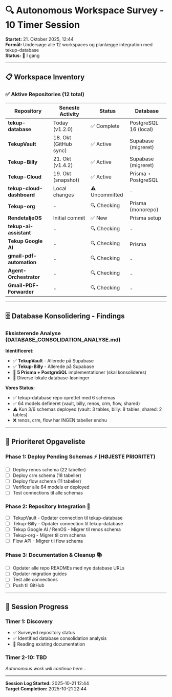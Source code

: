 # 🔍 Autonomous Workspace Survey - 10 Timer Session

**Startet:** 21. Oktober 2025, 12:44  
**Formål:** Undersøge alle 12 workspaces og planlægge integration med tekup-database  
**Status:** 🚀 I gang

---

## 📋 Workspace Inventory

### ✅ Aktive Repositories (12 total)

| Repository | Seneste Activity | Status | Database |
|------------|------------------|--------|----------|
| **tekup-database** | Today (v1.2.0) | ✅ Complete | PostgreSQL 16 (local) |
| **TekupVault** | 18. Okt (GitHub sync) | ✅ Active | Supabase (migreret) |
| **Tekup-Billy** | 21. Okt (v1.4.2) | ✅ Active | Supabase (migreret) |
| **Tekup-Cloud** | 19. Okt (snapshot) | ✅ Active | Prisma + PostgreSQL |
| **tekup-cloud-dashboard** | Local changes | ⚠️ Uncommitted | - |
| **Tekup-org** | - | 🔍 Checking | Prisma (monorepo) |
| **RendetaljeOS** | Initial commit | ✅ New | Prisma setup |
| **tekup-ai-assistant** | - | 🔍 Checking | - |
| **Tekup Google AI** | - | 🔍 Checking | Prisma |
| **gmail-pdf-automation** | - | 🔍 Checking | - |
| **Agent-Orchestrator** | - | 🔍 Checking | - |
| **Gmail-PDF-Forwarder** | - | 🔍 Checking | - |

---

## 🗄️ Database Konsolidering - Findings

### Eksisterende Analyse (DATABASE_CONSOLIDATION_ANALYSE.md)

**Identificeret:**

- ✅ **TekupVault** - Allerede på Supabase
- ✅ **Tekup-Billy** - Allerede på Supabase  
- 🔄 **5 Prisma + PostgreSQL** implementationer (skal konsolideres)
- 🔄 Diverse lokale database-løsninger

**Vores Status:**

- ✅ tekup-database repo oprettet med 6 schemas
- ✅ 64 models defineret (vault, billy, renos, crm, flow, shared)
- ⚠️ Kun 3/6 schemas deployed (vault: 3 tables, billy: 8 tables, shared: 2 tables)
- ❌ renos, crm, flow har INGEN tabeller endnu

---

## 🎯 Prioriteret Opgaveliste

### Phase 1: Deploy Pending Schemas ⚡ (HØJESTE PRIORITET)

- [ ] Deploy renos schema (22 tabeller)
- [ ] Deploy crm schema (18 tabeller)
- [ ] Deploy flow schema (11 tabeller)
- [ ] Verificer alle 64 models er deployed
- [ ] Test connections til alle schemas

### Phase 2: Repository Integration 🔗

- [ ] TekupVault - Opdater connection til tekup-database
- [ ] Tekup-Billy - Opdater connection til tekup-database
- [ ] Tekup Google AI / RenOS - Migrer til renos schema
- [ ] Tekup-org - Migrer til crm schema
- [ ] Flow API - Migrer til flow schema

### Phase 3: Documentation & Cleanup 📚

- [ ] Opdater alle repo READMEs med nye database URLs
- [ ] Opdater migration guides
- [ ] Test alle connections
- [ ] Push til GitHub

---

## 🚀 Session Progress

### Timer 1: Discovery

- ✅ Surveyed repository status
- ✅ Identified database consolidation analysis
- 🔄 Reading existing documentation

### Timer 2-10: TBD

_Autonomous work will continue here..._

---

**Session Log Started:** 2025-10-21 12:44  
**Target Completion:** 2025-10-21 22:44
